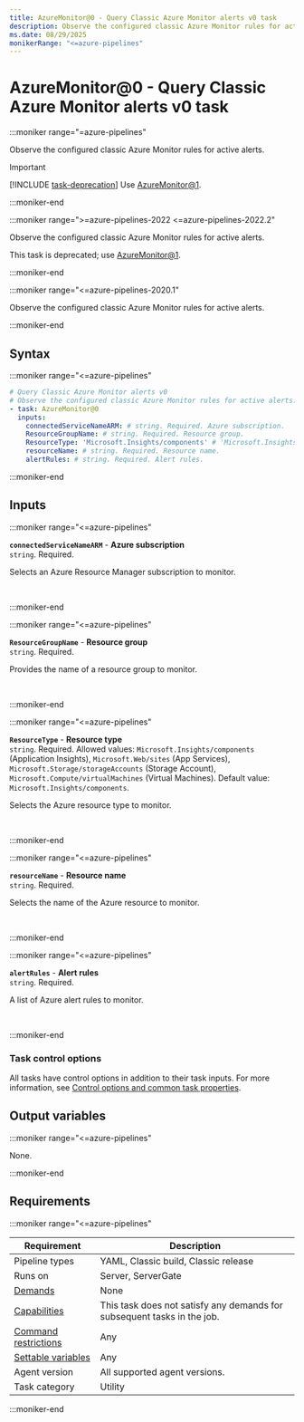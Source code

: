 ```yaml
---
title: AzureMonitor@0 - Query Classic Azure Monitor alerts v0 task
description: Observe the configured classic Azure Monitor rules for active alerts.
ms.date: 08/29/2025
monikerRange: "<=azure-pipelines"
---
```


# AzureMonitor@0 - Query Classic Azure Monitor alerts v0 task

<!-- :::description::: -->
:::moniker range="=azure-pipelines"

<!-- :::editable-content name="description"::: -->
Observe the configured classic Azure Monitor rules for active alerts.

> [!IMPORTANT]
> [!INCLUDE [task-deprecation](includes/task-deprecation.md)] Use [AzureMonitor@1](./azure-monitor-v1.md).
<!-- :::editable-content-end::: -->

<!-- This task is deprecated. -->

:::moniker-end

:::moniker range=">=azure-pipelines-2022 <=azure-pipelines-2022.2"

<!-- :::editable-content name="description"::: -->
Observe the configured classic Azure Monitor rules for active alerts.

This task is deprecated; use [AzureMonitor@1](./azure-monitor-v1.md).
<!-- :::editable-content-end::: -->

<!-- This task is deprecated. -->

:::moniker-end

:::moniker range="<=azure-pipelines-2020.1"

<!-- :::editable-content name="description"::: -->
Observe the configured classic Azure Monitor rules for active alerts.
<!-- :::editable-content-end::: -->

:::moniker-end

<!-- :::description-end::: -->

<!-- :::syntax::: -->
## Syntax

:::moniker range="<=azure-pipelines"

```yaml
# Query Classic Azure Monitor alerts v0
# Observe the configured classic Azure Monitor rules for active alerts.
- task: AzureMonitor@0
  inputs:
    connectedServiceNameARM: # string. Required. Azure subscription. 
    ResourceGroupName: # string. Required. Resource group. 
    ResourceType: 'Microsoft.Insights/components' # 'Microsoft.Insights/components' | 'Microsoft.Web/sites' | 'Microsoft.Storage/storageAccounts' | 'Microsoft.Compute/virtualMachines'. Required. Resource type. Default: Microsoft.Insights/components.
    resourceName: # string. Required. Resource name. 
    alertRules: # string. Required. Alert rules.
```

:::moniker-end

<!-- :::syntax-end::: -->

<!-- :::inputs::: -->
## Inputs

<!-- :::item name="connectedServiceNameARM"::: -->
:::moniker range="<=azure-pipelines"

**`connectedServiceNameARM`** - **Azure subscription**<br>
`string`. Required.<br>
<!-- :::editable-content name="helpMarkDown"::: -->
Selects an Azure Resource Manager subscription to monitor.
<!-- :::editable-content-end::: -->
<br>

:::moniker-end
<!-- :::item-end::: -->
<!-- :::item name="ResourceGroupName"::: -->
:::moniker range="<=azure-pipelines"

**`ResourceGroupName`** - **Resource group**<br>
`string`. Required.<br>
<!-- :::editable-content name="helpMarkDown"::: -->
Provides the name of a resource group to monitor.
<!-- :::editable-content-end::: -->
<br>

:::moniker-end
<!-- :::item-end::: -->
<!-- :::item name="ResourceType"::: -->
:::moniker range="<=azure-pipelines"

**`ResourceType`** - **Resource type**<br>
`string`. Required. Allowed values: `Microsoft.Insights/components` (Application Insights), `Microsoft.Web/sites` (App Services), `Microsoft.Storage/storageAccounts` (Storage Account), `Microsoft.Compute/virtualMachines` (Virtual Machines). Default value: `Microsoft.Insights/components`.<br>
<!-- :::editable-content name="helpMarkDown"::: -->
Selects the Azure resource type to monitor.
<!-- :::editable-content-end::: -->
<br>

:::moniker-end
<!-- :::item-end::: -->
<!-- :::item name="resourceName"::: -->
:::moniker range="<=azure-pipelines"

**`resourceName`** - **Resource name**<br>
`string`. Required.<br>
<!-- :::editable-content name="helpMarkDown"::: -->
Selects the name of the Azure resource to monitor.
<!-- :::editable-content-end::: -->
<br>

:::moniker-end
<!-- :::item-end::: -->
<!-- :::item name="alertRules"::: -->
:::moniker range="<=azure-pipelines"

**`alertRules`** - **Alert rules**<br>
`string`. Required.<br>
<!-- :::editable-content name="helpMarkDown"::: -->
A list of Azure alert rules to monitor.
<!-- :::editable-content-end::: -->
<br>

:::moniker-end
<!-- :::item-end::: -->

### Task control options

All tasks have control options in addition to their task inputs. For more information, see [Control options and common task properties](/azure/devops/pipelines/yaml-schema/steps-task#common-task-properties).
<!-- :::inputs-end::: -->

<!-- :::outputVariables::: -->
## Output variables

:::moniker range="<=azure-pipelines"

None.

:::moniker-end
<!-- :::outputVariables-end::: -->

<!-- :::remarks::: -->
<!-- :::editable-content name="remarks"::: -->
<!-- :::editable-content-end::: -->
<!-- :::remarks-end::: -->

<!-- :::examples::: -->
<!-- :::editable-content name="examples"::: -->
<!-- :::editable-content-end::: -->
<!-- :::examples-end::: -->

<!-- :::properties::: -->
## Requirements

:::moniker range="<=azure-pipelines"

| Requirement | Description |
|-------------|-------------|
| Pipeline types | YAML, Classic build, Classic release |
| Runs on | Server, ServerGate |
| [Demands](/azure/devops/pipelines/process/demands) | None |
| [Capabilities](/azure/devops/pipelines/agents/agents#capabilities) | This task does not satisfy any demands for subsequent tasks in the job. |
| [Command restrictions](/azure/devops/pipelines/security/templates#agent-logging-command-restrictions) | Any |
| [Settable variables](/azure/devops/pipelines/security/templates#agent-logging-command-restrictions) | Any |
| Agent version | All supported agent versions. |
| Task category | Utility |

:::moniker-end
<!-- :::properties-end::: -->

<!-- :::see-also::: -->
<!-- :::editable-content name="seeAlso"::: -->
<!-- :::editable-content-end::: -->
<!-- :::see-also-end::: -->